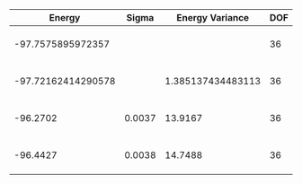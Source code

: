| Energy             | Sigma  | Energy Variance   | DOF | Einf | Method                       | Reference |
|--------------------|--------|-------------------|-----|------|------------------------------|-----------|
| -97.7575895972357  |        |                   | 36  | 0    | Exact diagonalization        | TODO: own code (ED) |
| -97.72162414290578 |        | 1.385137434483113 | 36  | 0    | DMRG (bond dimension = 2048) | [code](https://github.com/varbench/methods/blob/main/scripts/Heisenberg/square_36_P/dmrg.sh) |
| -96.2702           | 0.0037 | 13.9167           | 36  | 0    | RBM (alpha = 1)              | TODO: own code (RBM) |
| -96.4427           | 0.0038 | 14.7488           | 36  | 0    | Jastrow baseline             | TODO: own code (Jastrow) |
